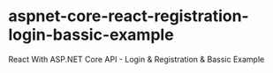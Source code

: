 # aspnet-core-react-registration-login-bassic-example
 React With ASP.NET Core API - Login & Registration & Bassic Example
